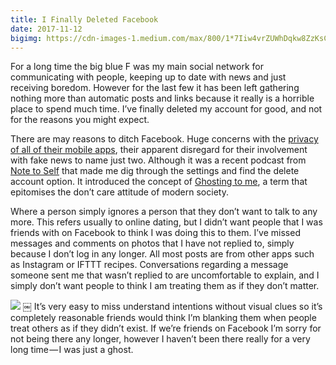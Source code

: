 ```yaml
---
title: I Finally Deleted Facebook
date: 2017-11-12
bigimg: https://cdn-images-1.medium.com/max/800/1*7Iiw4vrZUWhDqkw8ZzKsCw.jpeg
---
```

For a long time the big blue F was my main social network for communicating with people, keeping up to date with news and just receiving boredom. However for the last few it has been left gathering nothing more than automatic posts and links because it really is a horrible place to spend much time. I’ve finally deleted my account for good, and not for the reasons you might expect.

There are may reasons to ditch Facebook. Huge concerns with the [privacy of all of their mobile apps][1], their apparent disregard for their involvement with fake news to name just two. Although it was a recent podcast from [Note to Self][2] that made me dig through the settings and find the delete account option. It introduced the concept of [Ghosting to me][3], a term that epitomises the don’t care attitude of modern society. 

Where a person simply ignores a person that they don’t want to talk to any more.
This refers usually to online dating, but I didn’t want people that I was friends with on Facebook to think I was doing this to them. I’ve missed messages and comments on photos that I have not replied to, simply because I don’t log in any longer. All most posts are from other apps such as Instagram or IFTTT recipes. Conversations regarding a message someone sent me that wasn’t replied to are uncomfortable to explain, and I simply don’t want people to think I am treating them as if they don’t matter.

![][image-1]
￼
It’s very easy to miss understand intentions without visual clues so it’s completely reasonable friends would think I’m blanking them when people treat others as if they didn’t exist.
If we’re friends on Facebook I’m sorry for not being there any longer, however I haven’t been there really for a very long time — I was just a ghost.

[1]:	https://www.entitymag.com/11-creepy-ways-facebook-spying-right-now/ "privacy of all of their mobile apps"
[2]:	http://www.wnyc.org/story/esther-perel-online-dating/ "Note to Self"
[3]:	https://www.urbandictionary.com/define.php?term=Ghosting "Ghosting to me"

[image-1]:	https://cdn-images-1.medium.com/max/800/1*WFlVNvCn6Ka5_1QdSDGqDA.jpeg
